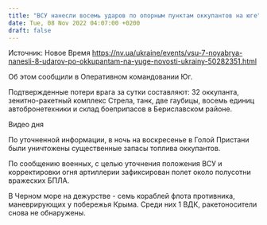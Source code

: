 ```yaml
---
title: "ВСУ нанесли восемь ударов по опорным пунктам оккупантов на юге"
date: Tue, 08 Nov 2022 04:07:00 +0200
draft: false
---
```

Источник: Новое Время https://nv.ua/ukraine/events/vsu-7-noyabrya-nanesli-8-udarov-po-okkupantam-na-yuge-novosti-ukrainy-50282351.html


Об этом сообщили в Оперативном командовании Юг.

Подтвержденные потери врага за сутки составляют: 32 оккупанта, зенитно-ракетный комплекс Стрела, танк, две гаубицы, восемь единиц автобронетехники и склад боеприпасов в Бериславском районе.

 Видео дня   

По уточненной информации, в ночь на воскресенье в Голой Пристани были уничтожены существенные запасы топлива оккупантов.

По сообщению военных, с целью уточнения положения ВСУ и корректировки огня артиллерии зафиксирован полет около полусотни вражеских БПЛА.

В Черном море на дежурстве - семь кораблей флота противника, маневрирующих у побережья Крыма. Среди них 1 ВДК, ракетоносители снова не обнаружены.
